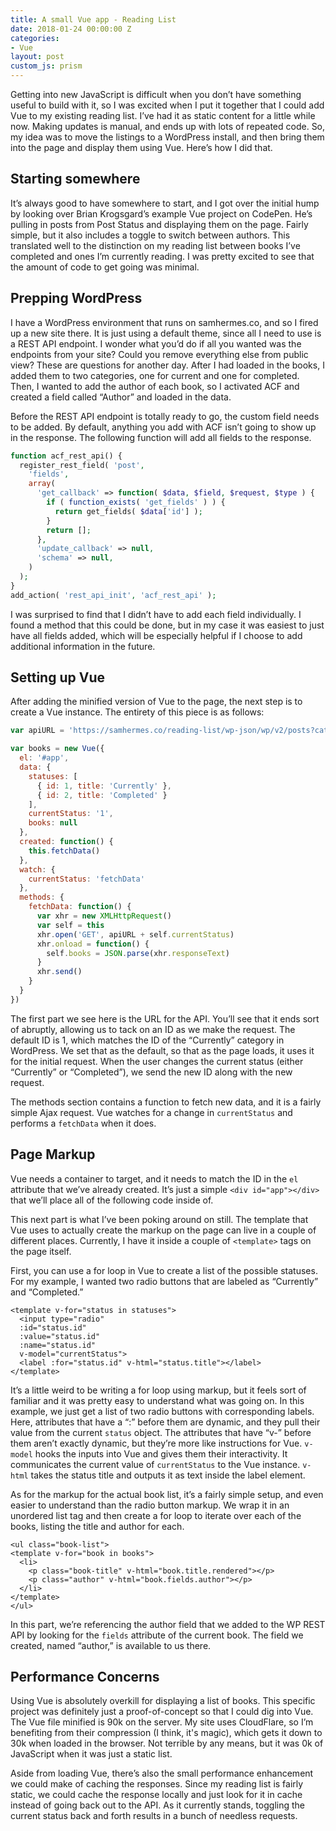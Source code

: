 ```yaml
---
title: A small Vue app - Reading List
date: 2018-01-24 00:00:00 Z
categories:
- Vue
layout: post
custom_js: prism
---
```


Getting into new JavaScript is difficult when you don’t have something useful to build with it, so I was excited when I put it together that I could add Vue to my existing reading list. I’ve had it as static content for a little while now. Making updates is manual, and ends up with lots of repeated code. So, my idea was to move the listings to a WordPress install, and then bring them into the page and display them using Vue. Here’s how I did that.

## Starting somewhere

It’s always good to have somewhere to start, and I got over the initial hump by looking over Brian Krogsgard’s example Vue project on CodePen. He’s pulling in posts from Post Status and displaying them on the page. Fairly simple, but it also includes a toggle to switch between authors. This translated well to the distinction on my reading list between books I’ve completed and ones I’m currently reading. I was pretty excited to see that the amount of code to get going was minimal.

## Prepping WordPress

I have a WordPress environment that runs on samhermes.co, and so I fired up a new site there. It is just using a default theme, since all I need to use is a REST API endpoint. I wonder what you’d do if all you wanted was the endpoints from your site? Could you remove everything else from public view? These are questions for another day. After I had loaded in the books, I added them to two categories, one for current and one for completed. Then, I wanted to add the author of each book, so I activated ACF and created a field called “Author” and loaded in the data.

Before the REST API endpoint is totally ready to go, the custom field needs to be added. By default, anything you add with ACF isn’t going to show up in the response. The following function will add all fields to the response.

```php
function acf_rest_api() {
  register_rest_field( 'post',
    'fields',
    array(
      'get_callback' => function( $data, $field, $request, $type ) {
        if ( function_exists( 'get_fields' ) ) {
          return get_fields( $data['id'] );
        }
        return [];
      },
      'update_callback' => null,
      'schema' => null,
    )
  );
}
add_action( 'rest_api_init', 'acf_rest_api' );
```

I was surprised to find that I didn’t have to add each field individually. I found a method that this could be done, but in my case it was easiest to just have all fields added, which will be especially helpful if I choose to add additional information in the future.

## Setting up Vue

After adding the minified version of Vue to the page, the next step is to create a Vue instance. The entirety of this piece is as follows:

```js
var apiURL = 'https://samhermes.co/reading-list/wp-json/wp/v2/posts?categories='

var books = new Vue({
  el: '#app',
  data: {
    statuses: [
      { id: 1, title: 'Currently' },
      { id: 2, title: 'Completed' }
    ],
    currentStatus: '1',
    books: null
  },
  created: function() {
    this.fetchData()
  },
  watch: {
    currentStatus: 'fetchData'
  },
  methods: {
    fetchData: function() {
      var xhr = new XMLHttpRequest()
      var self = this
      xhr.open('GET', apiURL + self.currentStatus)
      xhr.onload = function() {
        self.books = JSON.parse(xhr.responseText)
      }
      xhr.send()
    }
  }
})
```

The first part we see here is the URL for the API. You’ll see that it ends sort of abruptly, allowing us to tack on an ID as we make the request. The default ID is 1, which matches the ID of the “Currently” category in WordPress. We set that as the default, so that as the page loads, it uses it for the initial request. When the user changes the current status (either “Currently” or “Completed”), we send the new ID along with the new request.

The methods section contains a function to fetch new data, and it is a fairly simple Ajax request. Vue watches for a change in `currentStatus` and performs a `fetchData` when it does.

## Page Markup

Vue needs a container to target, and it needs to match the ID in the `el` attribute that we’ve already created. It’s just a simple `<div id="app"></div>` that we’ll place all of the following code inside of.

This next part is what I’ve been poking around on still. The template that Vue uses to actually create the markup on the page can live in a couple of different places. Currently, I have it inside a couple of `<template>` tags on the page itself.

First, you can use a for loop in Vue to create a list of the possible statuses. For my example, I wanted two radio buttons that are labeled as “Currently” and “Completed.”

```markup
<template v-for="status in statuses">
  <input type="radio"
  :id="status.id"
  :value="status.id"
  :name="status.id"
  v-model="currentStatus">
  <label :for="status.id" v-html="status.title"></label>
</template>
```

It’s a little weird to be writing a for loop using markup, but it feels sort of familiar and it was pretty easy to understand what was going on. In this example, we just get a list of two radio buttons with corresponding labels. Here, attributes that have a “:” before them are dynamic, and they pull their value from the current `status` object. The attributes that have “v-” before them aren’t exactly dynamic, but they’re more like instructions for Vue. `v-model` hooks the inputs into Vue and gives them their interactivity. It communicates the current value of `currentStatus` to the Vue instance. `v-html` takes the status title and outputs it as text inside the label element.

As for the markup for the actual book list, it’s a fairly simple setup, and even easier to understand than the radio button markup. We wrap it in an unordered list tag and then create a for loop to iterate over each of the books, listing the title and author for each.

```markup
<ul class="book-list">
<template v-for="book in books">
  <li>
    <p class="book-title" v-html="book.title.rendered"></p>
    <p class="author" v-html="book.fields.author"></p>
  </li>
</template>
</ul>
```

In this part, we’re referencing the author field that we added to the WP REST API by looking for the `fields` attribute of the current book. The field we created, named “author,” is available to us there.

## Performance Concerns

Using Vue is absolutely overkill for displaying a list of books. This specific project was definitely just a proof-of-concept so that I could dig into Vue. The Vue file minified is 90k on the server. My site uses CloudFlare, so I’m benefiting from their compression (I think, it's magic), which gets it down to 30k when loaded in the browser. Not terrible by any means, but it was 0k of JavaScript when it was just a static list.

Aside from loading Vue, there’s also the small performance enhancement we could make of caching the responses. Since my reading list is fairly static, we could cache the response locally and just look for it in cache instead of going back out to the API. As it currently stands, toggling the current status back and forth results in a bunch of needless requests.
